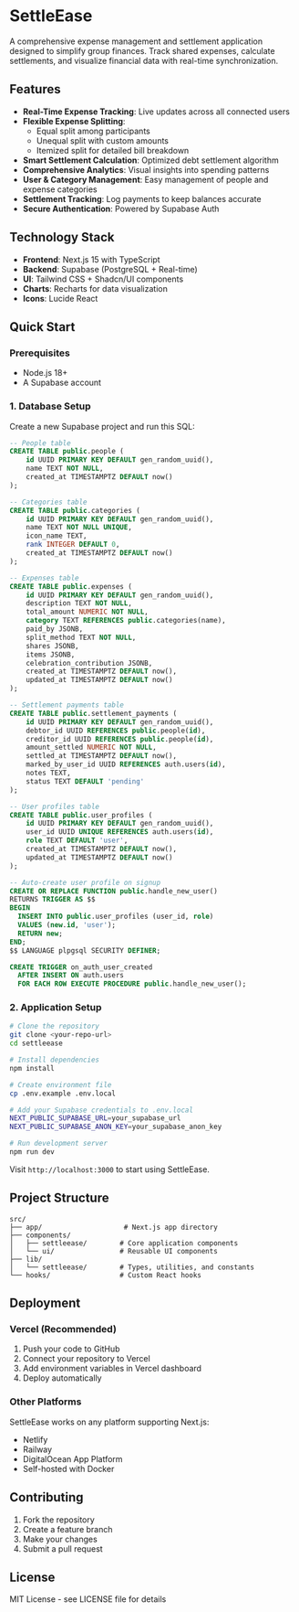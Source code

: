 # SettleEase

A comprehensive expense management and settlement application designed to simplify group finances. Track shared expenses, calculate settlements, and visualize financial data with real-time synchronization.

## Features

- **Real-Time Expense Tracking**: Live updates across all connected users
- **Flexible Expense Splitting**:
  - Equal split among participants
  - Unequal split with custom amounts
  - Itemized split for detailed bill breakdown
- **Smart Settlement Calculation**: Optimized debt settlement algorithm
- **Comprehensive Analytics**: Visual insights into spending patterns
- **User & Category Management**: Easy management of people and expense categories
- **Settlement Tracking**: Log payments to keep balances accurate
- **Secure Authentication**: Powered by Supabase Auth

## Technology Stack

- **Frontend**: Next.js 15 with TypeScript
- **Backend**: Supabase (PostgreSQL + Real-time)
- **UI**: Tailwind CSS + Shadcn/UI components
- **Charts**: Recharts for data visualization
- **Icons**: Lucide React

## Quick Start

### Prerequisites

- Node.js 18+
- A Supabase account

### 1. Database Setup

Create a new Supabase project and run this SQL:

```sql
-- People table
CREATE TABLE public.people (
    id UUID PRIMARY KEY DEFAULT gen_random_uuid(),
    name TEXT NOT NULL,
    created_at TIMESTAMPTZ DEFAULT now()
);

-- Categories table
CREATE TABLE public.categories (
    id UUID PRIMARY KEY DEFAULT gen_random_uuid(),
    name TEXT NOT NULL UNIQUE,
    icon_name TEXT,
    rank INTEGER DEFAULT 0,
    created_at TIMESTAMPTZ DEFAULT now()
);

-- Expenses table
CREATE TABLE public.expenses (
    id UUID PRIMARY KEY DEFAULT gen_random_uuid(),
    description TEXT NOT NULL,
    total_amount NUMERIC NOT NULL,
    category TEXT REFERENCES public.categories(name),
    paid_by JSONB,
    split_method TEXT NOT NULL,
    shares JSONB,
    items JSONB,
    celebration_contribution JSONB,
    created_at TIMESTAMPTZ DEFAULT now(),
    updated_at TIMESTAMPTZ DEFAULT now()
);

-- Settlement payments table
CREATE TABLE public.settlement_payments (
    id UUID PRIMARY KEY DEFAULT gen_random_uuid(),
    debtor_id UUID REFERENCES public.people(id),
    creditor_id UUID REFERENCES public.people(id),
    amount_settled NUMERIC NOT NULL,
    settled_at TIMESTAMPTZ DEFAULT now(),
    marked_by_user_id UUID REFERENCES auth.users(id),
    notes TEXT,
    status TEXT DEFAULT 'pending'
);

-- User profiles table
CREATE TABLE public.user_profiles (
    id UUID PRIMARY KEY DEFAULT gen_random_uuid(),
    user_id UUID UNIQUE REFERENCES auth.users(id),
    role TEXT DEFAULT 'user',
    created_at TIMESTAMPTZ DEFAULT now(),
    updated_at TIMESTAMPTZ DEFAULT now()
);

-- Auto-create user profile on signup
CREATE OR REPLACE FUNCTION public.handle_new_user()
RETURNS TRIGGER AS $$
BEGIN
  INSERT INTO public.user_profiles (user_id, role)
  VALUES (new.id, 'user');
  RETURN new;
END;
$$ LANGUAGE plpgsql SECURITY DEFINER;

CREATE TRIGGER on_auth_user_created
  AFTER INSERT ON auth.users
  FOR EACH ROW EXECUTE PROCEDURE public.handle_new_user();
```

### 2. Application Setup

```bash
# Clone the repository
git clone <your-repo-url>
cd settleease

# Install dependencies
npm install

# Create environment file
cp .env.example .env.local

# Add your Supabase credentials to .env.local
NEXT_PUBLIC_SUPABASE_URL=your_supabase_url
NEXT_PUBLIC_SUPABASE_ANON_KEY=your_supabase_anon_key

# Run development server
npm run dev
```

Visit `http://localhost:3000` to start using SettleEase.

## Project Structure

```
src/
├── app/                    # Next.js app directory
├── components/
│   ├── settleease/        # Core application components
│   └── ui/                # Reusable UI components
├── lib/
│   └── settleease/        # Types, utilities, and constants
└── hooks/                 # Custom React hooks
```

## Deployment

### Vercel (Recommended)

1. Push your code to GitHub
2. Connect your repository to Vercel
3. Add environment variables in Vercel dashboard
4. Deploy automatically

### Other Platforms

SettleEase works on any platform supporting Next.js:

- Netlify
- Railway
- DigitalOcean App Platform
- Self-hosted with Docker

## Contributing

1. Fork the repository
2. Create a feature branch
3. Make your changes
4. Submit a pull request

## License

MIT License - see LICENSE file for details
